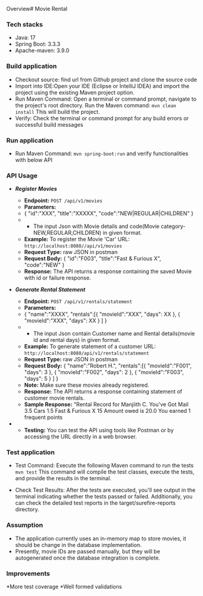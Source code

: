 Overview# Movie Rental

### Tech stacks

* Java: 17
* Spring Boot: 3.3.3
* Apache-maven: 3.9.0

### Build application

* Checkout source: find url from Github project and clone the source code
* Import into IDE:Open your IDE (Eclipse or IntelliJ IDEA) and import the project using the existing Maven project
  option.
* Run Maven Command: Open a terminal or command prompt, navigate to the project's root directory. Run the Maven command:
  ```mvn clean install```
  This will build the project.
* Verify: Check the terminal or command prompt for any build errors or successful build messages

### Run application

* Run Maven Command: ```mvn spring-boot:run``` and verify functionalities with below API

### API Usage

- ***Register Movies***
    - **Endpoint:** `POST /api/v1/movies`
    - **Parameters:**
    - {
      "id":"XXX",
      "title":"XXXXX",
      "code":"NEW|REGULAR|CHILDREN"
      }
    -
        - The input Json with Movie details and code(Movie category-NEW,REGULAR,CHILDREN) in given format.
    - **Example:** To register the Movie 'Car'
      URL: `http://localhost:8080//api/v1/movies`
    - **Request Type:** raw JSON in postman
    - **Request Body:**  {
      "id":"F003",
      "title":"Fast & Furious X",
      "code":"NEW"
      }
    - **Response:** The API returns a response containing the saved Movie with id or failure response.

- ***Generate Rental Statement***
    - **Endpoint:** `POST /api/v1/rentals/statement`
    - **Parameters:**
    - {
      "name":"XXXX",
      "rentals":[{
      "movieId":"XXX",
      "days": XX
      },
      {
      "movieId":"XXX",
      "days": XX
      }
      ]
      }
    -
        - The input Json contain Customer name and Rental details(movie id and rental days) in given format.
    - **Example:** To generate statement of a customer
      URL: `http://localhost:8080/api/v1/rentals/statement`
    - **Request Type:** raw JSON in postman
    - **Request Body:**  {
      "name":"Robert H.",
      "rentals":[{
      "movieId":"F001",
      "days": 3
      },
      {
      "movieId":"F002",
      "days": 2
      },
      {
      "movieId":"F003",
      "days": 5
      }
      ]
      }
    - **Note:** Make sure these movies already registered.
    - **Response:** The API returns a response containing statement of customer movie rentals.
    - **Sample Response:**
      "Rental Record for Manjiith C.
      You've Got Mail	3.5
      Cars	1.5
      Fast & Furious X	15
      Amount owed is 20.0
      You earned 1 frequent points
-
    - **Testing:** You can test the API using tools like Postman or by accessing the URL directly in a web browser.

### Test application

* Test Command: Execute the following Maven command to run the tests
  ```mvn test```
  This command will compile the test classes, execute the tests, and provide the results in the terminal.

* Check Test Results:
  After the tests are executed, you'll see output in the terminal indicating whether the tests passed or failed.
  Additionally, you can check the detailed test reports in the target/surefire-reports directory.

### Assumption
* The application currently uses an in-memory map to store movies, it should be change in the database implementation. 
* Presently, movie IDs are passed manually, but they will be autogenerated once the database integration is complete.

### Improvements 
*More test coverage
*Well formed validations 
